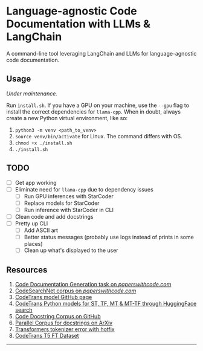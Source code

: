 # Language-agnostic Code Documentation with LLMs & LangChain

A command-line tool leveraging LangChain and LLMs for language-agnostic code documentation.

## Usage

_Under maintenance._

Run `install.sh`. If you have a GPU on your machine, use the `--gpu` flag to install the correct dependencies for `llama-cpp`. When in doubt, always create a new Python virtual environment, like so:
1. `python3 -m venv <path_to_venv>`
2. `source venv/bin/activate` for Linux. The command differs with OS.
3. `chmod +x ./install.sh`
4. `./install.sh`

## TODO

- [ ] Get app working
- [ ] Eliminate need for `llama-cpp` due to dependency issues
  - [ ] Run GPU inferences with StarCoder
  - [ ] Replace models for StarCoder
  - [ ] Run inference with StarCoder in CLI
- [ ] Clean code and add docstrings
- [ ] Pretty up CLI
  - [ ] Add ASCII art
  - [ ] Better status messages (probably use logs instead of prints in some places)
  - [ ] Clean up what's displayed to the user 

## Resources

1. [Code Documentation Generation task on *paperswithcode.com*](https://paperswithcode.com/task/code-documentation-generation)
2. [CodeSearchNet corpus on *paperswithcode.com*](https://paperswithcode.com/dataset/codesearchnet)
3. [CodeTrans model GitHub page](https://github.com/agemagician/CodeTrans)
4. [CodeTrans Python models for ST, TF, MT & MT-TF through HuggingFace search](https://huggingface.co/search/full-text?q=codetrans+code+documentation+generation+python&type=model)
5. [Code Docstring Corpus on GitHub](https://github.com/EdinburghNLP/code-docstring-corpus)
6. [Parallel Corpus for docstrings on ArXiv](https://arxiv.org/abs/1707.02275)
7. [Transformers tokenizer error with hotfix](https://discuss.huggingface.co/t/error-with-new-tokenizers-urgent/2847/3)
8. [CodeTrans T5 FT Dataset](https://www.dropbox.com/sh/488bq2of10r4wvw/AACs5CGIQuwtsD7j_Ls_JAORa/finetuning_dataset?dl=0&subfolder_nav_tracking=1)

---
